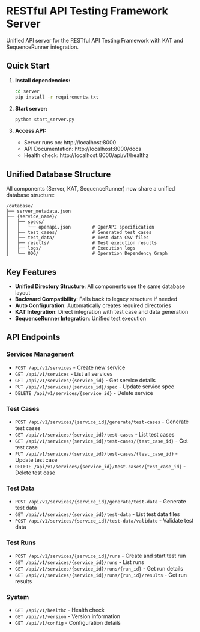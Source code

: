 # RESTful API Testing Framework Server

Unified API server for the RESTful API Testing Framework with KAT and SequenceRunner integration.

## Quick Start

1. **Install dependencies:**

   ```bash
   cd server
   pip install -r requirements.txt
   ```

2. **Start server:**

   ```bash
   python start_server.py
   ```

3. **Access API:**
   - Server runs on: http://localhost:8000
   - API Documentation: http://localhost:8000/docs
   - Health check: http://localhost:8000/api/v1/healthz

## Unified Database Structure

All components (Server, KAT, SequenceRunner) now share a unified database structure:

```
/database/
├── server_metadata.json
├── {service_name}/
│   ├── specs/
│   │   └── openapi.json        # OpenAPI specification
│   ├── test_cases/             # Generated test cases
│   ├── test_data/              # Test data CSV files
│   ├── results/                # Test execution results
│   ├── logs/                   # Execution logs
│   └── ODG/                    # Operation Dependency Graph
```

## Key Features

- **Unified Directory Structure**: All components use the same database layout
- **Backward Compatibility**: Falls back to legacy structure if needed
- **Auto Configuration**: Automatically creates required directories
- **KAT Integration**: Direct integration with test case and data generation
- **SequenceRunner Integration**: Unified test execution

## API Endpoints

### Services Management

- `POST /api/v1/services` - Create new service
- `GET /api/v1/services` - List all services
- `GET /api/v1/services/{service_id}` - Get service details
- `PUT /api/v1/services/{service_id}/spec` - Update service spec
- `DELETE /api/v1/services/{service_id}` - Delete service

### Test Cases

- `POST /api/v1/services/{service_id}/generate/test-cases` - Generate test cases
- `GET /api/v1/services/{service_id}/test-cases` - List test cases
- `GET /api/v1/services/{service_id}/test-cases/{test_case_id}` - Get test case
- `PUT /api/v1/services/{service_id}/test-cases/{test_case_id}` - Update test case
- `DELETE /api/v1/services/{service_id}/test-cases/{test_case_id}` - Delete test case

### Test Data

- `POST /api/v1/services/{service_id}/generate/test-data` - Generate test data
- `GET /api/v1/services/{service_id}/test-data` - List test data files
- `POST /api/v1/services/{service_id}/test-data/validate` - Validate test data

### Test Runs

- `POST /api/v1/services/{service_id}/runs` - Create and start test run
- `GET /api/v1/services/{service_id}/runs` - List runs
- `GET /api/v1/services/{service_id}/runs/{run_id}` - Get run details
- `GET /api/v1/services/{service_id}/runs/{run_id}/results` - Get run results

### System

- `GET /api/v1/healthz` - Health check
- `GET /api/v1/version` - Version information
- `GET /api/v1/config` - Configuration details
